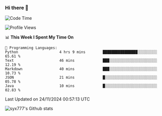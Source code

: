 ### Hi there 👋

<!--
**syx777/syx777** is a ✨ _special_ ✨ repository because its `README.md` (this file) appears on your GitHub profile.

Here are some ideas to get you started:

- 🔭 I’m currently working on ...
- 🌱 I’m currently learning ...
- 👯 I’m looking to collaborate on ...
- 🤔 I’m looking for help with ...
- 💬 Ask me about ...
- 📫 How to reach me: ...
- 😄 Pronouns: ...
- ⚡ Fun fact: ...
-->
<!--START_SECTION:waka-->
![Code Time](http://img.shields.io/badge/Code%20Time-296%20hrs%2058%20mins-blue)

![Profile Views](http://img.shields.io/badge/Profile%20Views-0-blue)

📊 **This Week I Spent My Time On** 

```text
💬 Programming Languages: 
Python                   4 hrs 9 mins        ████████████████░░░░░░░░░   65.61 % 
Text                     46 mins             ███░░░░░░░░░░░░░░░░░░░░░░   12.19 % 
Markdown                 40 mins             ███░░░░░░░░░░░░░░░░░░░░░░   10.73 % 
JSON                     21 mins             █░░░░░░░░░░░░░░░░░░░░░░░░   05.78 % 
Java                     10 mins             █░░░░░░░░░░░░░░░░░░░░░░░░   02.83 % 
```


 Last Updated on 24/11/2024 00:57:13 UTC
<!--END_SECTION:waka-->

![syx777's Github stats](https://github-readme-stats-syx777.vercel.app/api?username=syx777&show_icons=true&count_private=true)
